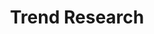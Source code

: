---
layout: project
title: "Trend Research"
client: "“Various”"
year: "“Various”"
sector: "“Various”"
description: "Twice a year we create trend reports based on our market research: Fall/Winter and Spring/Summer."
brief: "Fashion, new materials and technologies are constantly evolving. In order to create something new for tomorrow it is very important to understand what is happening today, and the progression of trends over time."
solution: "We help our clients stay ahead of emerging trends by collecting, analyzing and presenting data as a useful guideline to apply in culturally relevant new products."
services:
 - "researching trends (fashion"
 - "materials"
 - "architecture"
 - "technology)"
 - "analyzing trends"
 - "report documentation"
main_image: "/assets/images/projects/various__trend_research/h_w_Trends.jpg"
images:
 - "/assets/images/projects/various__trend_research/p_w_Trends_01.jpg"
 - "/assets/images/projects/various__trend_research/p_w_Trends_02.jpg"

---